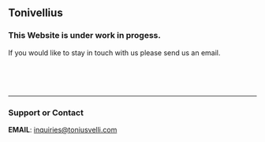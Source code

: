 ## Tonivellius

### This Website is under work in progess.
  
If you would like to stay in touch with us please send us an email.
  
 <br>
 <br>
 <br>     


---
### Support or Contact

**EMAIL**: <inquiries@toniusvelli.com>   
